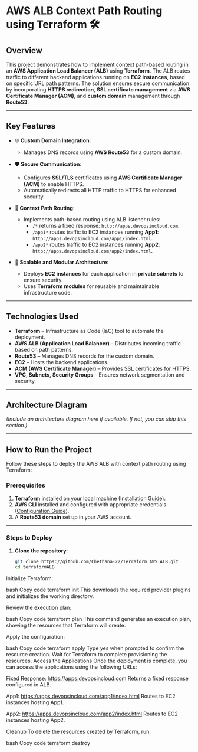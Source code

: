 # **AWS ALB Context Path Routing using Terraform** 🛠️

## **Overview**
This project demonstrates how to implement context path-based routing in an **AWS Application Load Balancer (ALB)** using **Terraform**. The ALB routes traffic to different backend applications running on **EC2 instances**, based on specific URL path patterns. The solution ensures secure communication by incorporating **HTTPS redirection**, **SSL certificate management** via **AWS Certificate Manager (ACM)**, and **custom domain** management through **Route53**.

---

## **Key Features**
- 🌐 **Custom Domain Integration**:  
  - Manages DNS records using **AWS Route53** for a custom domain.  

- 🛡️ **Secure Communication**:  
  - Configures **SSL/TLS** certificates using **AWS Certificate Manager (ACM)** to enable HTTPS.  
  - Automatically redirects all HTTP traffic to HTTPS for enhanced security.

- 📂 **Context Path Routing**:  
  - Implements path-based routing using ALB listener rules:
    - `/*` returns a fixed response: `http://apps.devopsincloud.com`.  
    - `/app1*` routes traffic to EC2 instances running **App1**:  
      `http://apps.devopsincloud.com/app1/index.html`.  
    - `/app2*` routes traffic to EC2 instances running **App2**:  
      `http://apps.devopsincloud.com/app2/index.html`.

- 🔧 **Scalable and Modular Architecture**:  
  - Deploys **EC2 instances** for each application in **private subnets** to ensure security.  
  - Uses **Terraform modules** for reusable and maintainable infrastructure code.

---

## **Technologies Used**
- **Terraform** – Infrastructure as Code (IaC) tool to automate the deployment.
- **AWS ALB (Application Load Balancer)** – Distributes incoming traffic based on path patterns.
- **Route53** – Manages DNS records for the custom domain.
- **EC2** – Hosts the backend applications.
- **ACM (AWS Certificate Manager)** – Provides SSL certificates for HTTPS.
- **VPC, Subnets, Security Groups** – Ensures network segmentation and security.

---

## **Architecture Diagram**
*(Include an architecture diagram here if available. If not, you can skip this section.)*

---

## **How to Run the Project**

Follow these steps to deploy the AWS ALB with context path routing using Terraform:

### **Prerequisites**
1. **Terraform** installed on your local machine ([Installation Guide](https://learn.hashicorp.com/tutorials/terraform/install-cli)).
2. **AWS CLI** installed and configured with appropriate credentials ([Configuration Guide](https://docs.aws.amazon.com/cli/latest/userguide/cli-configure-quickstart.html)).
3. A **Route53 domain** set up in your AWS account.

---

### **Steps to Deploy**

1. **Clone the repository**:
   ```bash
   git clone https://github.com/Chethana-22/Terraform_AWS_ALB.git
   cd terraformALB
Initialize Terraform:

bash
Copy code
terraform init
This downloads the required provider plugins and initializes the working directory.

Review the execution plan:

bash
Copy code
terraform plan
This command generates an execution plan, showing the resources that Terraform will create.

Apply the configuration:

bash
Copy code
terraform apply
Type yes when prompted to confirm the resource creation.
Wait for Terraform to complete provisioning the resources.
Access the Applications
Once the deployment is complete, you can access the applications using the following URLs:

Fixed Response:
https://apps.devopsincloud.com
Returns a fixed response configured in ALB.

App1:
https://apps.devopsincloud.com/app1/index.html
Routes to EC2 instances hosting App1.

App2:
https://apps.devopsincloud.com/app2/index.html
Routes to EC2 instances hosting App2.

Cleanup
To delete the resources created by Terraform, run:

bash
Copy code
terraform destroy